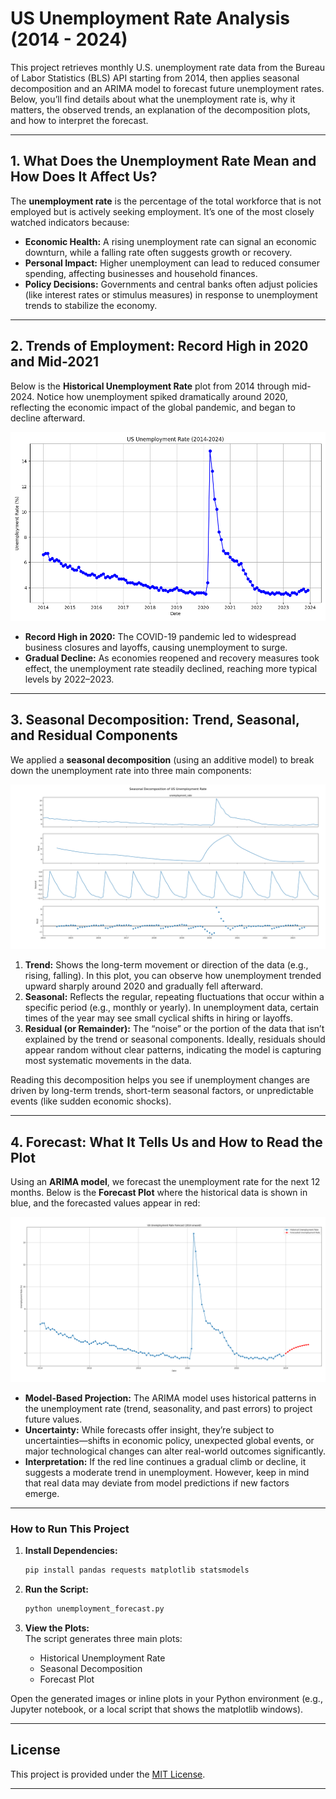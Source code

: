 # US Unemployment Rate Analysis (2014 - 2024)

This project retrieves monthly U.S. unemployment rate data from the Bureau of Labor Statistics (BLS) API starting from 2014, then applies seasonal decomposition and an ARIMA model to forecast future unemployment rates. Below, you’ll find details about what the unemployment rate is, why it matters, the observed trends, an explanation of the decomposition plots, and how to interpret the forecast.

---

## 1. What Does the Unemployment Rate Mean and How Does It Affect Us?

The **unemployment rate** is the percentage of the total workforce that is not employed but is actively seeking employment. It’s one of the most closely watched indicators because:

- **Economic Health:** A rising unemployment rate can signal an economic downturn, while a falling rate often suggests growth or recovery.
- **Personal Impact:** Higher unemployment can lead to reduced consumer spending, affecting businesses and household finances.
- **Policy Decisions:** Governments and central banks often adjust policies (like interest rates or stimulus measures) in response to unemployment trends to stabilize the economy.

---

## 2. Trends of Employment: Record High in 2020 and Mid-2021

Below is the **Historical Unemployment Rate** plot from 2014 through mid-2024. Notice how unemployment spiked dramatically around 2020, reflecting the economic impact of the global pandemic, and began to decline afterward.

![Historical Unemployment Rate (2014-2024)](./historical_unemployment.png)

- **Record High in 2020:** The COVID-19 pandemic led to widespread business closures and layoffs, causing unemployment to surge.
- **Gradual Decline:** As economies reopened and recovery measures took effect, the unemployment rate steadily declined, reaching more typical levels by 2022–2023.

---

## 3. Seasonal Decomposition: Trend, Seasonal, and Residual Components

We applied a **seasonal decomposition** (using an additive model) to break down the unemployment rate into three main components:

![Seasonal Decomposition Plot](./seasonal_decomposition.png)

1. **Trend:** Shows the long-term movement or direction of the data (e.g., rising, falling). In this plot, you can observe how unemployment trended upward sharply around 2020 and gradually fell afterward.
2. **Seasonal:** Reflects the regular, repeating fluctuations that occur within a specific period (e.g., monthly or yearly). In unemployment data, certain times of the year may see small cyclical shifts in hiring or layoffs.
3. **Residual (or Remainder):** The “noise” or the portion of the data that isn’t explained by the trend or seasonal components. Ideally, residuals should appear random without clear patterns, indicating the model is capturing most systematic movements in the data.

Reading this decomposition helps you see if unemployment changes are driven by long-term trends, short-term seasonal factors, or unpredictable events (like sudden economic shocks).

---

## 4. Forecast: What It Tells Us and How to Read the Plot

Using an **ARIMA model**, we forecast the unemployment rate for the next 12 months. Below is the **Forecast Plot** where the historical data is shown in blue, and the forecasted values appear in red:

![US Unemployment Rate Forecast (2014 onward)](./forecast_plot.png)

- **Model-Based Projection:** The ARIMA model uses historical patterns in the unemployment rate (trend, seasonality, and past errors) to project future values.
- **Uncertainty:** While forecasts offer insight, they’re subject to uncertainties—shifts in economic policy, unexpected global events, or major technological changes can alter real-world outcomes significantly.
- **Interpretation:** If the red line continues a gradual climb or decline, it suggests a moderate trend in unemployment. However, keep in mind that real data may deviate from model predictions if new factors emerge.

---

### How to Run This Project

1. **Install Dependencies:**

   ```bash
   pip install pandas requests matplotlib statsmodels
   ```

2. **Run the Script:**
   ```bash
   python unemployment_forecast.py
   ```
3. **View the Plots:**  
   The script generates three main plots:
   - Historical Unemployment Rate
   - Seasonal Decomposition
   - Forecast Plot

Open the generated images or inline plots in your Python environment (e.g., Jupyter notebook, or a local script that shows the matplotlib windows).

---

## License

This project is provided under the [MIT License](LICENSE).

---
